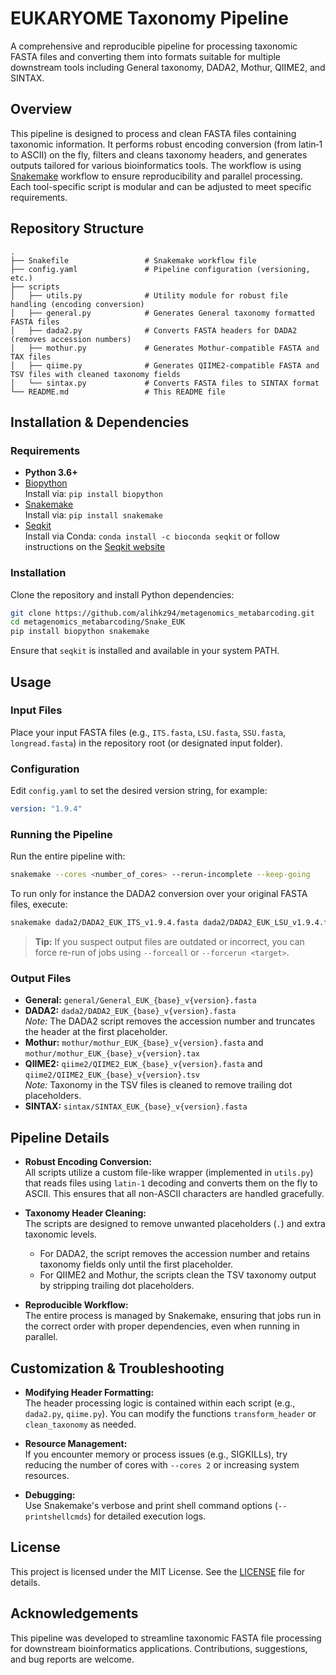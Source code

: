 # EUKARYOME Taxonomy Pipeline

A comprehensive and reproducible pipeline for processing taxonomic FASTA files and converting them into formats suitable for multiple downstream tools including General taxonomy, DADA2, Mothur, QIIME2, and SINTAX.

## Overview

This pipeline is designed to process and clean FASTA files containing taxonomic information. It performs robust encoding conversion (from latin‑1 to ASCII) on the fly, filters and cleans taxonomy headers, and generates outputs tailored for various bioinformatics tools. The workflow is using [Snakemake](https://snakemake.readthedocs.io/) workflow to ensure reproducibility and parallel processing. Each tool-specific script is modular and can be adjusted to meet specific requirements.

## Repository Structure

```plaintext
.
├── Snakefile                 # Snakemake workflow file
├── config.yaml               # Pipeline configuration (versioning, etc.)
├── scripts
│   ├── utils.py              # Utility module for robust file handling (encoding conversion)
│   ├── general.py            # Generates General taxonomy formatted FASTA files
│   ├── dada2.py              # Converts FASTA headers for DADA2 (removes accession numbers)
│   ├── mothur.py             # Generates Mothur-compatible FASTA and TAX files
│   ├── qiime.py              # Generates QIIME2-compatible FASTA and TSV files with cleaned taxonomy fields
│   └── sintax.py             # Converts FASTA files to SINTAX format
└── README.md                 # This README file
```

## Installation & Dependencies

### Requirements

- **Python 3.6+**
- [Biopython](https://biopython.org/)  
  Install via: `pip install biopython`
- [Snakemake](https://snakemake.readthedocs.io/)  
  Install via: `pip install snakemake`
- [Seqkit](https://bioinf.shenwei.me/seqkit/)  
  Install via Conda: `conda install -c bioconda seqkit` or follow instructions on the [Seqkit website](https://bioinf.shenwei.me/seqkit/)

### Installation

Clone the repository and install Python dependencies:

```bash
git clone https://github.com/alihkz94/metagenomics_metabarcoding.git
cd metagenomics_metabarcoding/Snake_EUK
pip install biopython snakemake
```

Ensure that `seqkit` is installed and available in your system PATH.

## Usage

### Input Files

Place your input FASTA files (e.g., `ITS.fasta`, `LSU.fasta`, `SSU.fasta`, `longread.fasta`) in the repository root (or designated input folder).

### Configuration

Edit `config.yaml` to set the desired version string, for example:

```yaml
version: "1.9.4"
```

### Running the Pipeline

Run the entire pipeline with:

```bash
snakemake --cores <number_of_cores> --rerun-incomplete --keep-going
```

To run only for instance the DADA2 conversion over your original FASTA files, execute:

```bash
snakemake dada2/DADA2_EUK_ITS_v1.9.4.fasta dada2/DADA2_EUK_LSU_v1.9.4.fasta dada2/DADA2_EUK_SSU_v1.9.4.fasta dada2/DADA2_EUK_longread_v1.9.4.fasta --rerun-incomplete --keep-going --cores 8
```

> **Tip:** If you suspect output files are outdated or incorrect, you can force re-run of jobs using `--forceall` or `--forcerun <target>`.

### Output Files

- **General:** `general/General_EUK_{base}_v{version}.fasta`
- **DADA2:** `dada2/DADA2_EUK_{base}_v{version}.fasta`  
  *Note:* The DADA2 script removes the accession number and truncates the header at the first placeholder.
- **Mothur:** `mothur/mothur_EUK_{base}_v{version}.fasta` and `mothur/mothur_EUK_{base}_v{version}.tax`
- **QIIME2:** `qiime2/QIIME2_EUK_{base}_v{version}.fasta` and `qiime2/QIIME2_EUK_{base}_v{version}.tsv`  
  *Note:* Taxonomy in the TSV files is cleaned to remove trailing dot placeholders.
- **SINTAX:** `sintax/SINTAX_EUK_{base}_v{version}.fasta`

## Pipeline Details

- **Robust Encoding Conversion:**  
  All scripts utilize a custom file-like wrapper (implemented in `utils.py`) that reads files using `latin-1` decoding and converts them on the fly to ASCII. This ensures that all non-ASCII characters are handled gracefully.

- **Taxonomy Header Cleaning:**  
  The scripts are designed to remove unwanted placeholders (`.`) and extra taxonomic levels.  
  - For DADA2, the script removes the accession number and retains taxonomy fields only until the first placeholder.
  - For QIIME2 and Mothur, the scripts clean the TSV taxonomy output by stripping trailing dot placeholders.

- **Reproducible Workflow:**  
  The entire process is managed by Snakemake, ensuring that jobs run in the correct order with proper dependencies, even when running in parallel.

## Customization & Troubleshooting

- **Modifying Header Formatting:**  
  The header processing logic is contained within each script (e.g., `dada2.py`, `qiime.py`). You can modify the functions `transform_header` or `clean_taxonomy` as needed.

- **Resource Management:**  
  If you encounter memory or process issues (e.g., SIGKILLs), try reducing the number of cores with `--cores 2` or increasing system resources.

- **Debugging:**  
  Use Snakemake's verbose and print shell command options (`--printshellcmds`) for detailed execution logs.

## License

This project is licensed under the MIT License. See the [LICENSE](LICENSE) file for details.

## Acknowledgements

This pipeline was developed to streamline taxonomic FASTA file processing for downstream bioinformatics applications. Contributions, suggestions, and bug reports are welcome.
